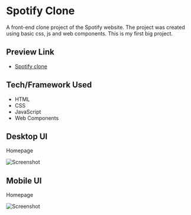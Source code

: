 # Spotify Clone
A front-end clone project of the Spotify website. The project was created using basic css,  js and web components. This is my first big project.

## Preview Link
- [Spotify clone](https://oguzhanulukaya.net/projects/spotify-clone/)

## Tech/Framework Used
* HTML
* CSS
* JavaScript
* Web Components

## Desktop UI

Homepage

![Screenshot](https://oguzhanulukaya.net/projects/spotify_ss/web.PNG)

## Mobile UI

Homepage

![Screenshot](https://oguzhanulukaya.net/projects/spotify_ss/mobil.PNG)